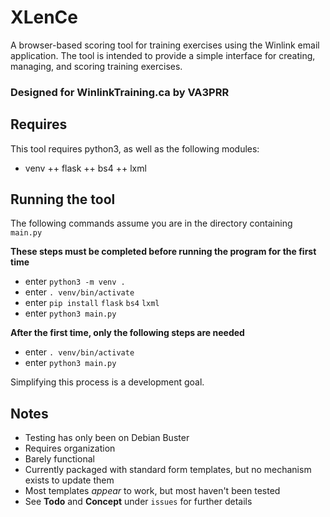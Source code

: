 # XLenCe
A browser-based scoring tool for training exercises using the Winlink email application.
The tool is intended to provide a simple interface for creating, managing, and scoring training exercises.
### Designed for WinlinkTraining.ca by VA3PRR

## Requires
This tool requires python3, as well as the following modules:
 + venv
 ++ flask
 ++ bs4
 ++ lxml

## Running the tool
The following commands assume you are in the directory containing `main.py`

**These steps must be completed before running the program for the first time**

+ enter `python3 -m venv .`
+ enter `. venv/bin/activate`
+ enter `pip install` `flask` `bs4` `lxml`
+ enter `python3 main.py`

**After the first time, only the following steps are needed**
+ enter `. venv/bin/activate`
+ enter `python3 main.py`

Simplifying this process is a development goal.

## Notes
 + Testing has only been on Debian Buster
 + Requires organization
 + Barely functional
 + Currently packaged with standard form templates, but no mechanism exists to update them
 + Most templates *appear* to work, but most haven't been tested
 + See **Todo** and **Concept** under `issues` for further details
 
